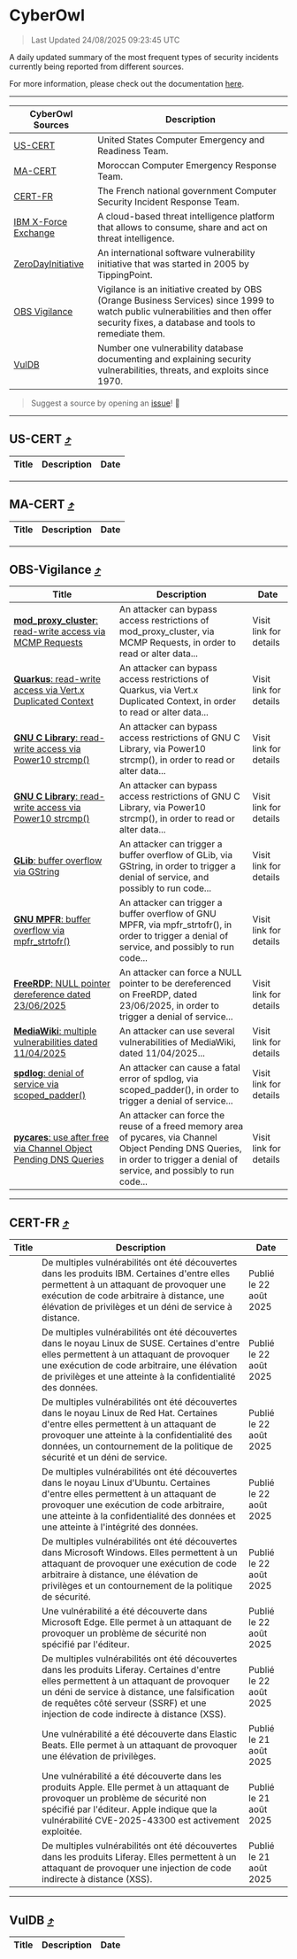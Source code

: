 
 <div id='top'></div>

# CyberOwl

 > Last Updated 24/08/2025 09:23:45 UTC
 
 A daily updated summary of the most frequent types of security incidents currently being reported from different sources.
 
 For more information, please check out the documentation [here](./docs/README.md).
 
 ---
 |CyberOwl Sources|Description|
 |---|---|
 |[US-CERT](#us-cert-arrow_heading_up)|United States Computer Emergency and Readiness Team.|
 |[MA-CERT](#ma-cert-arrow_heading_up)|Moroccan Computer Emergency Response Team.|
 |[CERT-FR](#cert-fr-arrow_heading_up)|The French national government Computer Security Incident Response Team.|
 |[IBM X-Force Exchange](#ibmcloud-arrow_heading_up)|A cloud-based threat intelligence platform that allows to consume, share and act on threat intelligence.|
 |[ZeroDayInitiative](#zerodayinitiative-arrow_heading_up)|An international software vulnerability initiative that was started in 2005 by TippingPoint.|
 |[OBS Vigilance](#obs-vigilance-arrow_heading_up)|Vigilance is an initiative created by OBS (Orange Business Services) since 1999 to watch public vulnerabilities and then offer security fixes, a database and tools to remediate them.|
 |[VulDB](#vuldb-arrow_heading_up)|Number one vulnerability database documenting and explaining security vulnerabilities, threats, and exploits since 1970.|
 
 > Suggest a source by opening an [issue](https://github.com/karimhabush/cyberowl/issues)! :raised_hands:
 ---

## US-CERT [:arrow_heading_up:](#cyberowl)

 |Title|Description|Date|
 |---|---|---|
 
 ---

## MA-CERT [:arrow_heading_up:](#cyberowl)

 |Title|Description|Date|
 |---|---|---|
 
 ---

## OBS-Vigilance [:arrow_heading_up:](#cyberowl)

 |Title|Description|Date|
 |---|---|---|
 |[<a href="https://vigilance.fr/vulnerability/mod-proxy-cluster-read-write-access-via-MCMP-Requests-47507" class="noirorange"><b>mod_proxy_cluster</b>: read-write access via MCMP Requests</a>](https://vigilance.fr/vulnerability/mod-proxy-cluster-read-write-access-via-MCMP-Requests-47507)|An attacker can bypass access restrictions of mod_proxy_cluster, via MCMP Requests, in order to read or alter data...|Visit link for details|
 |[<a href="https://vigilance.fr/vulnerability/Quarkus-read-write-access-via-Vert-x-Duplicated-Context-47504" class="noirorange"><b>Quarkus</b>: read-write access via Vert.x Duplicated Context</a>](https://vigilance.fr/vulnerability/Quarkus-read-write-access-via-Vert-x-Duplicated-Context-47504)|An attacker can bypass access restrictions of Quarkus, via Vert.x Duplicated Context, in order to read or alter data...|Visit link for details|
 |[<a href="https://vigilance.fr/vulnerability/GNU-C-Library-read-write-access-via-Power10-strcmp-47503" class="noirorange"><b>GNU C Library</b>: read-write access via Power10 strcmp()</a>](https://vigilance.fr/vulnerability/GNU-C-Library-read-write-access-via-Power10-strcmp-47503)|An attacker can bypass access restrictions of GNU C Library, via Power10 strcmp(), in order to read or alter data...|Visit link for details|
 |[<a href="https://vigilance.fr/vulnerability/GNU-C-Library-read-write-access-via-Power10-strcmp-47502" class="noirorange"><b>GNU C Library</b>: read-write access via Power10 strcmp()</a>](https://vigilance.fr/vulnerability/GNU-C-Library-read-write-access-via-Power10-strcmp-47502)|An attacker can bypass access restrictions of GNU C Library, via Power10 strcmp(), in order to read or alter data...|Visit link for details|
 |[<a href="https://vigilance.fr/vulnerability/GLib-buffer-overflow-via-GString-47501" class="noirorange"><b>GLib</b>: buffer overflow via GString</a>](https://vigilance.fr/vulnerability/GLib-buffer-overflow-via-GString-47501)|An attacker can trigger a buffer overflow of GLib, via GString, in order to trigger a denial of service, and possibly to run code...|Visit link for details|
 |[<a href="https://vigilance.fr/vulnerability/GNU-MPFR-buffer-overflow-via-mpfr-strtofr-47500" class="noirorange"><b>GNU MPFR</b>: buffer overflow via mpfr_strtofr()</a>](https://vigilance.fr/vulnerability/GNU-MPFR-buffer-overflow-via-mpfr-strtofr-47500)|An attacker can trigger a buffer overflow of GNU MPFR, via mpfr_strtofr(), in order to trigger a denial of service, and possibly to run code...|Visit link for details|
 |[<a href="https://vigilance.fr/vulnerability/FreeRDP-NULL-pointer-dereference-dated-23-06-2025-47499" class="noirorange"><b>FreeRDP</b>: NULL pointer dereference dated 23/06/2025</a>](https://vigilance.fr/vulnerability/FreeRDP-NULL-pointer-dereference-dated-23-06-2025-47499)|An attacker can force a NULL pointer to be dereferenced on FreeRDP, dated 23/06/2025, in order to trigger a denial of service...|Visit link for details|
 |[<a href="https://vigilance.fr/vulnerability/MediaWiki-multiple-vulnerabilities-dated-11-04-2025-47497" class="noirorange"><b>MediaWiki</b>: multiple vulnerabilities dated 11/04/2025</a>](https://vigilance.fr/vulnerability/MediaWiki-multiple-vulnerabilities-dated-11-04-2025-47497)|An attacker can use several vulnerabilities of MediaWiki, dated 11/04/2025...|Visit link for details|
 |[<a href="https://vigilance.fr/vulnerability/spdlog-denial-of-service-via-scoped-padder-47496" class="noirorange"><b>spdlog</b>: denial of service via scoped_padder()</a>](https://vigilance.fr/vulnerability/spdlog-denial-of-service-via-scoped-padder-47496)|An attacker can cause a fatal error of spdlog, via scoped_padder(), in order to trigger a denial of service...|Visit link for details|
 |[<a href="https://vigilance.fr/vulnerability/pycares-use-after-free-via-Channel-Object-Pending-DNS-Queries-47495" class="noirorange"><b>pycares</b>: use after free via Channel Object Pending DNS Queries</a>](https://vigilance.fr/vulnerability/pycares-use-after-free-via-Channel-Object-Pending-DNS-Queries-47495)|An attacker can force the reuse of a freed memory area of pycares, via Channel Object Pending DNS Queries, in order to trigger a denial of service, and possibly to run code...|Visit link for details|
 
 ---

## CERT-FR [:arrow_heading_up:](#cyberowl)

 |Title|Description|Date|
 |---|---|---|
 |[](https://www.cert.ssi.gouv.fr/avis/CERTFR-2025-AVI-0724/)|De multiples vulnérabilités ont été découvertes dans les produits IBM. Certaines d'entre elles permettent à un attaquant de provoquer une exécution de code arbitraire à distance, une élévation de privilèges et un déni de service à distance.|Publié le 22 août 2025|
 |[](https://www.cert.ssi.gouv.fr/avis/CERTFR-2025-AVI-0723/)|De multiples vulnérabilités ont été découvertes dans le noyau Linux de SUSE. Certaines d'entre elles permettent à un attaquant de provoquer une exécution de code arbitraire, une élévation de privilèges et une atteinte à la confidentialité des données.|Publié le 22 août 2025|
 |[](https://www.cert.ssi.gouv.fr/avis/CERTFR-2025-AVI-0722/)|De multiples vulnérabilités ont été découvertes dans le noyau Linux de Red Hat. Certaines d'entre elles permettent à un attaquant de provoquer une atteinte à la confidentialité des données, un contournement de la politique de sécurité et un déni de service.|Publié le 22 août 2025|
 |[](https://www.cert.ssi.gouv.fr/avis/CERTFR-2025-AVI-0721/)|De multiples vulnérabilités ont été découvertes dans le noyau Linux d'Ubuntu. Certaines d'entre elles permettent à un attaquant de provoquer une exécution de code arbitraire, une atteinte à la confidentialité des données et une atteinte à l'intégrité des données.|Publié le 22 août 2025|
 |[](https://www.cert.ssi.gouv.fr/avis/CERTFR-2025-AVI-0720/)|De multiples vulnérabilités ont été découvertes dans Microsoft Windows. Elles permettent à un attaquant de provoquer une exécution de code arbitraire à distance, une élévation de privilèges et un contournement de la politique de sécurité.|Publié le 22 août 2025|
 |[](https://www.cert.ssi.gouv.fr/avis/CERTFR-2025-AVI-0719/)|Une vulnérabilité a été découverte dans Microsoft Edge. Elle permet à un attaquant de provoquer un problème de sécurité non spécifié par l'éditeur.|Publié le 22 août 2025|
 |[](https://www.cert.ssi.gouv.fr/avis/CERTFR-2025-AVI-0718/)|De multiples vulnérabilités ont été découvertes dans les produits Liferay. Certaines d'entre elles permettent à un attaquant de provoquer un déni de service à distance, une falsification de requêtes côté serveur (SSRF) et une injection de code indirecte à distance (XSS).|Publié le 22 août 2025|
 |[](https://www.cert.ssi.gouv.fr/avis/CERTFR-2025-AVI-0717/)|Une vulnérabilité a été découverte dans Elastic Beats. Elle permet à un attaquant de provoquer une élévation de privilèges.|Publié le 21 août 2025|
 |[](https://www.cert.ssi.gouv.fr/avis/CERTFR-2025-AVI-0716/)|Une vulnérabilité a été découverte dans les produits Apple. Elle permet à un attaquant de provoquer un problème de sécurité non spécifié par l'éditeur. Apple indique que la vulnérabilité CVE-2025-43300 est activement exploitée.|Publié le 21 août 2025|
 |[](https://www.cert.ssi.gouv.fr/avis/CERTFR-2025-AVI-0715/)|De multiples vulnérabilités ont été découvertes dans les produits Liferay. Elles permettent à un attaquant de provoquer une injection de code indirecte à distance (XSS).|Publié le 21 août 2025|
 
 ---

## VulDB [:arrow_heading_up:](#cyberowl)

 |Title|Description|Date|
 |---|---|---|
 